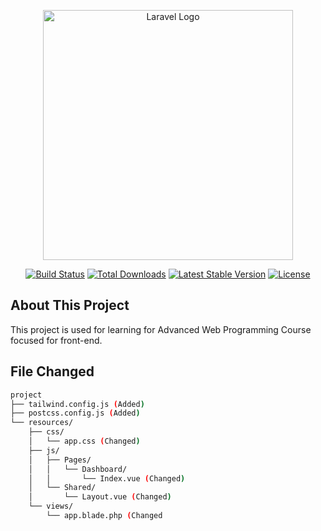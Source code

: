 <p style="text-align: center;"><a href="https://laravel.com" target="_blank"><img src="https://raw.githubusercontent.com/laravel/art/master/logo-lockup/5%20SVG/2%20CMYK/1%20Full%20Color/laravel-logolockup-cmyk-red.svg" width="400" alt="Laravel Logo"></a></p>

<p style="text-align: center;">
<a href="https://github.com/laravel/framework/actions"><img src="https://github.com/laravel/framework/workflows/tests/badge.svg" alt="Build Status"></a>
<a href="https://packagist.org/packages/laravel/framework"><img src="https://img.shields.io/packagist/dt/laravel/framework" alt="Total Downloads"></a>
<a href="https://packagist.org/packages/laravel/framework"><img src="https://img.shields.io/packagist/v/laravel/framework" alt="Latest Stable Version"></a>
<a href="https://packagist.org/packages/laravel/framework"><img src="https://img.shields.io/packagist/l/laravel/framework" alt="License"></a>
</p>

## About This Project

This project is used for learning for Advanced Web Programming Course focused for front-end.

## File Changed

```bash
project
├── tailwind.config.js (Added)
├── postcss.config.js (Added)
└── resources/
    ├── css/
    │   └── app.css (Changed)
    ├── js/
    │   ├── Pages/
    │   │   └── Dashboard/
    │   │       └── Index.vue (Changed)
    │   └── Shared/
    │       └── Layout.vue (Changed)
    └── views/
        └── app.blade.php (Changed
```
